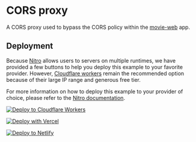 # CORS proxy

A CORS proxy used to bypass the CORS policy within the [movie-web](https://movie-web.app) app.

## Deployment

Because [Nitro](https://nitro.unjs.io/) allows users to servers on multiple runtimes, we have provided a few buttons to help you deploy this example to your favorite provider. However, [Cloudflare workers](https://workers.cloudflare.com/) remain the recommended option because of their large IP range and generous free tier.

For more information on how to deploy this example to your provider of choice, please refer to the [Nitro documentation](https://nitro.unjs.io/docs/deployment).

[![Deploy to Cloudflare Workers](https://deploy.workers.cloudflare.com/button)](https://deploy.workers.cloudflare.com/?url=https://github.com/movie-web/simple-proxy)

[![Deploy with Vercel](https://vercel.com/button)](https://vercel.com/new/clone?repository-url=https%3A%2F%2Fgithub.com%2Fmovie-web%2Fsimple-proxy)

[![Deploy to Netlify](https://www.netlify.com/img/deploy/button.svg)](https://app.netlify.com/start/deploy?repository=https://github.com/movie-web/simple-proxy)
